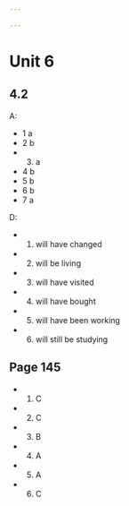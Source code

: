 ```yaml
---

---
```

# Unit 6

## 4.2
A:
- 1 a
- 2 b
- 3. a
- 4 b
- 5 b
- 6 b
- 7 a


D:
- 1. will have changed 
- 2. will be living
- 3. will have visited
- 4. will have bought
- 5. will have been working
- 6. will still be studying

## Page 145
- 1. C
- 2. C
- 3. B
- 4. A
- 5. A
- 6. C